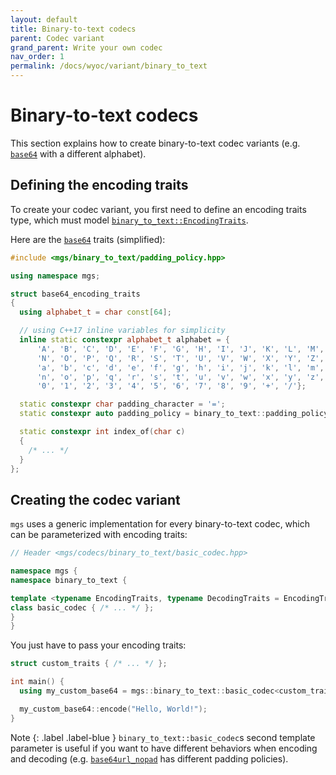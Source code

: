 ```yaml
---
layout: default
title: Binary-to-text codecs
parent: Codec variant
grand_parent: Write your own codec
nav_order: 1
permalink: /docs/wyoc/variant/binary_to_text
---
```


# Binary-to-text codecs

This section explains how to create binary-to-text codec variants (e.g. [`base64`](/docs/codecs/base64) with a different alphabet).

## Defining the encoding traits

To create your codec variant, you first need to define an encoding traits type, which must model [`binary_to_text::EncodingTraits`](/docs/concepts/encoding_traits).

Here are the [`base64`](/docs/codecs/base64) traits (simplified):

```cpp
#include <mgs/binary_to_text/padding_policy.hpp>

using namespace mgs;

struct base64_encoding_traits
{
  using alphabet_t = char const[64];

  // using C++17 inline variables for simplicity
  inline static constexpr alphabet_t alphabet = {
      'A', 'B', 'C', 'D', 'E', 'F', 'G', 'H', 'I', 'J', 'K', 'L', 'M',
      'N', 'O', 'P', 'Q', 'R', 'S', 'T', 'U', 'V', 'W', 'X', 'Y', 'Z',
      'a', 'b', 'c', 'd', 'e', 'f', 'g', 'h', 'i', 'j', 'k', 'l', 'm',
      'n', 'o', 'p', 'q', 'r', 's', 't', 'u', 'v', 'w', 'x', 'y', 'z',
      '0', '1', '2', '3', '4', '5', '6', '7', '8', '9', '+', '/'};

  static constexpr char padding_character = '=';
  static constexpr auto padding_policy = binary_to_text::padding_policy::required;

  static constexpr int index_of(char c)
  {
    /* ... */
  }
};
```

## Creating the codec variant

`mgs` uses a generic implementation for every binary-to-text codec, which can be parameterized with encoding traits:

```cpp
// Header <mgs/codecs/binary_to_text/basic_codec.hpp>

namespace mgs {
namespace binary_to_text {

template <typename EncodingTraits, typename DecodingTraits = EncodingTraits>
class basic_codec { /* ... */ };
}
}
```

You just have to pass your encoding traits:

```cpp
struct custom_traits { /* ... */ };

int main() {
  using my_custom_base64 = mgs::binary_to_text::basic_codec<custom_traits>;

  my_custom_base64::encode("Hello, World!");
}
```

Note
{: .label .label-blue }
`binary_to_text::basic_codec`s second template parameter is useful if you want to have different behaviors when encoding and decoding (e.g. [`base64url_nopad`]() has different padding policies).
